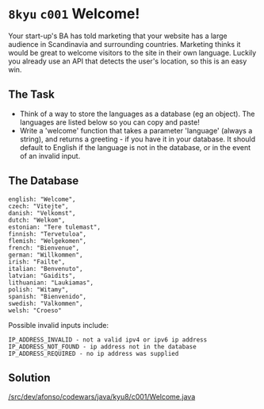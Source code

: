 # `8kyu` `c001` Welcome!

Your start-up's BA has told marketing that your website has a large audience in Scandinavia and surrounding countries.
Marketing thinks it would be great to welcome visitors to the site in their own language. Luckily you already use an API
that detects the user's location, so this is an easy win.

## The Task

* Think of a way to store the languages as a database (eg an object). The languages are listed below so you can copy and
  paste!
* Write a 'welcome' function that takes a parameter 'language' (always a string), and returns a greeting - if you have
  it in your database. It should default to English if the language is not in the database, or in the event of an
  invalid input.

## The Database

```
english: "Welcome",
czech: "Vitejte",
danish: "Velkomst",
dutch: "Welkom",
estonian: "Tere tulemast",
finnish: "Tervetuloa",
flemish: "Welgekomen",
french: "Bienvenue",
german: "Willkommen",
irish: "Failte",
italian: "Benvenuto",
latvian: "Gaidits",
lithuanian: "Laukiamas",
polish: "Witamy",
spanish: "Bienvenido",
swedish: "Valkommen",
welsh: "Croeso"
```

Possible invalid inputs include:

```
IP_ADDRESS_INVALID - not a valid ipv4 or ipv6 ip address
IP_ADDRESS_NOT_FOUND - ip address not in the database
IP_ADDRESS_REQUIRED - no ip address was supplied
```
## Solution

[/src/dev/afonso/codewars/java/kyu8/c001/Welcome.java]()
